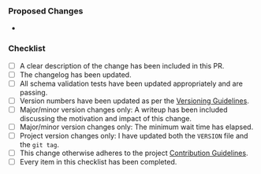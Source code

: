 ### Proposed Changes

*

### Checklist

- [ ] A clear description of the change has been included in this PR.
- [ ] The changelog has been updated.
- [ ] All schema validation tests have been updated appropriately and are passing.
- [ ] Version numbers have been updated as per the [Versioning Guidelines](../CONTRIBUTING.md#verison-changes).
- [ ] Major/minor version changes only: A writeup has been included discussing the motivation and impact of this change.
- [ ] Major/minor version changes only: The minimum wait time has elapsed.
- [ ] Project version changes only: I have updated both the `VERSION` file and the `git tag`.
- [ ] This change otherwise adheres to the project [Contribution Guidelines](../CONTRIBUTING.md).
- [ ] Every item in this checklist has been completed.
